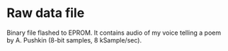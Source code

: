 # Raw data file
Binary file flashed to EPROM.
It contains audio of my voice telling a poem by A. Pushkin (8-bit samples, 8 kSample/sec).
